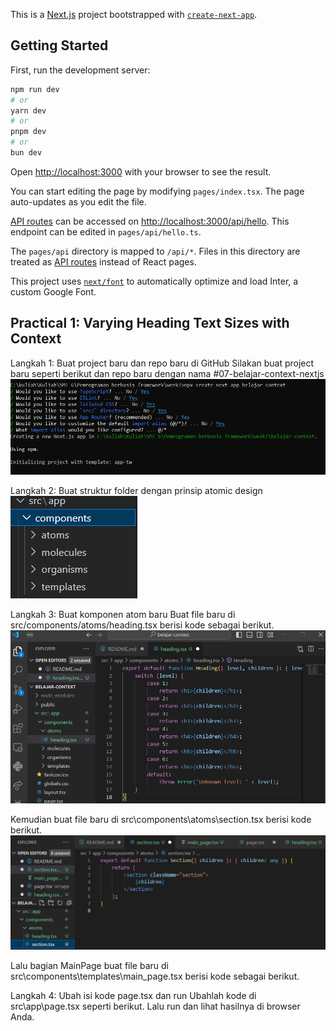 This is a [Next.js](https://nextjs.org/) project bootstrapped with [`create-next-app`](https://github.com/vercel/next.js/tree/canary/packages/create-next-app).

## Getting Started

First, run the development server:

```bash
npm run dev
# or
yarn dev
# or
pnpm dev
# or
bun dev
```

Open [http://localhost:3000](http://localhost:3000) with your browser to see the result.

You can start editing the page by modifying `pages/index.tsx`. The page auto-updates as you edit the file.

[API routes](https://nextjs.org/docs/api-routes/introduction) can be accessed on [http://localhost:3000/api/hello](http://localhost:3000/api/hello). This endpoint can be edited in `pages/api/hello.ts`.

The `pages/api` directory is mapped to `/api/*`. Files in this directory are treated as [API routes](https://nextjs.org/docs/api-routes/introduction) instead of React pages.

This project uses [`next/font`](https://nextjs.org/docs/basic-features/font-optimization) to automatically optimize and load Inter, a custom Google Font.

## Practical 1: Varying Heading Text Sizes with Context

Langkah 1: Buat project baru dan repo baru di GitHub
Silakan buat project baru seperti berikut dan repo baru dengan nama #07-belajar-context-nextjs
![alt text](image.png)

Langkah 2: Buat struktur folder dengan prinsip atomic design
![alt text](image-1.png)

Langkah 3: Buat komponen atom baru
Buat file baru di src/components/atoms/heading.tsx berisi kode sebagai berikut.
![alt text](image-2.png)

Kemudian buat file baru di src\components\atoms\section.tsx berisi kode berikut.
![alt text](image-3.png)

Lalu bagian MainPage buat file baru di src\components\templates\main_page.tsx berisi kode sebagai berikut.

Langkah 4: Ubah isi kode page.tsx dan run
Ubahlah kode di src\app\page.tsx seperti berikut. Lalu run dan lihat hasilnya di browser Anda.
